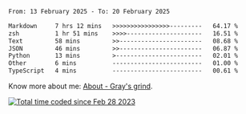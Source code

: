 <!--START_SECTION:waka-->

```txt
From: 13 February 2025 - To: 20 February 2025

Markdown     7 hrs 12 mins   >>>>>>>>>>>>>>>>---------   64.17 %
zsh          1 hr 51 mins    >>>>---------------------   16.51 %
Text         58 mins         >>-----------------------   08.68 %
JSON         46 mins         >>-----------------------   06.87 %
Python       13 mins         >------------------------   02.01 %
Other        6 mins          -------------------------   01.00 %
TypeScript   4 mins          -------------------------   00.61 %
```

<!--END_SECTION:waka-->

<!-- [![grayxu's github stats](https://github-readme-stats.vercel.app/api?username=grayxu&count_private=true&show_icons=true)](https://github.com/grayxu) -->

Know more about me: [About - Gray's grind](https://www.grayxu.cn/).
<p align="left">
  <a href="https://wakatime.com/@c69eb31e-43a1-463f-8968-c3449e386f57"><img src="https://wakatime.com/badge/user/c69eb31e-43a1-463f-8968-c3449e386f57.svg" title="Total time coded since Feb 28 2023" /></a>
</p>

